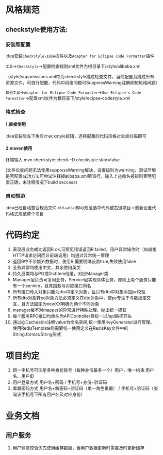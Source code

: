 # 风格规范
## checkstyle使用方法:
### 安装和配置
idea安装`CheckStyle-IDEA`插件以及`Adapter for Eclipse Code Formatter`插件

`工具`->`Checkstyle`->配置检查规则xml文件为根目录下/style/alibaba.xml

（style/suppressions.xml中为checkstyle跳过检查文件，当前配置为跳过所有资源文件，可自行配置，代码中风格问题可SuppressWarning注解抑制风格问题）

`其他工具`->`Adapter for Eclipse Code Formatter`->`Use Eclipse's Code Formatter`->配置xml文件为根目录下/style/ecipse-codestyle.xml

### 格式检查

#### 1.直接使用
idea安装后左下角有checkstyle按钮，选择配置的代码风格对全局扫描即可

#### 2.maven使用
终端输入 mvn checkstyle:check -D checkstyle.skip=false

(文件长度问题无法使用suppressWarning解决，设置级别为warning，测试环境是否配置成功方法可尝试注释掉alibaba.xml第19行，输入上述命名报错则表明配置正确，未注释情况下build seccess)

### 自动规范
idea已经自动整合规范文件 ctrl+alt+l即可规范选中代码或右键项目->重新设置代码格式规范整个项目

# 代码约定
1. 表现层业务成功返回R.ok,可预见错误返回R.failed。用户异常操作时（如直接HTTP请求访问而非前端调用）均通过异常统一管理
2. 返回R中不带额外数据时，使用R<Boolean>,需要明确设置true,失败使用false
3. 业务异常均使用中文，其余使用英文
4. 持久层类均与PO或DictItem结尾，对应Manager类
5. Manager层负责可复用业务，Service层实现具体业务，原则上每个服务只能有一个service，且其函数与对应接口同名
6. 所有接口传入对象只能为dto中定义对象，且只有dto中对象添加jsr校验
7. 所有dto对象转po对象方法必须定义在dto对象中，使po专注于与数据库交互，且方法固定为newXX明确为两个不同对象
8. manager层不对mapper的异常进行特殊处理，抛出统一捕获
9. 每个服务RPC接口均命名为APIController且统一以/api路径开头
10. 通过@Cacheable注解value为命名空间,统一使用KeyGenerator进行管理。使用RedisTemplate则需要统一使用定义在RedisKey文件中的String.format/String形式
# 项目约定
1. 同一手机号可注册多种身份账号（每种身份最多一个）用户，唯一约束:用户名、用户ID
2. 用户登录方式 用户名+密码 / 手机号+身份+验证码
3. 重置密码方式 用户名+新密码+验证码（单一角色重置） / 手机号+验证码（查询该手机号下所有用户名及对应身份）

# 业务文档
## 用户服务
1. 用户登录校验优先使用缓存数据，当用户数据更新时需要及时更新缓存
